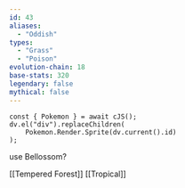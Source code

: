 ```yaml
---
id: 43
aliases:
  - "Oddish"
types:
  - "Grass"
  - "Poison"
evolution-chain: 18
base-stats: 320
legendary: false
mythical: false
---
```

```dataviewjs
const { Pokemon } = await cJS();
dv.el("div").replaceChildren(
	Pokemon.Render.Sprite(dv.current().id)
);
```

use Bellossom?

[[Tempered Forest]] [[Tropical]]
